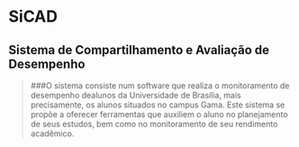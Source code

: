 # SiCAD

## Sistema de Compartilhamento e Avaliação de Desempenho

> ###O sistema consiste num software que realiza o monitoramento de desempenho dealunos da Universidade de Brasília, mais precisamente, os alunos situados no campus Gama. Este sistema se propõe a oferecer ferramentas que auxiliem o aluno no planejamento de seus estudos, bem como no monitoramento de seu rendimento acadêmico.

 
